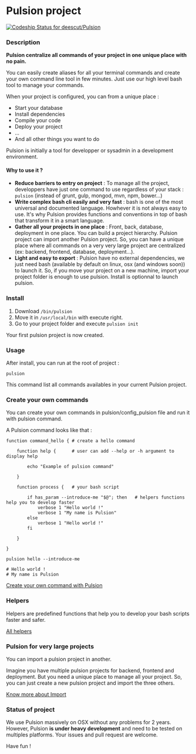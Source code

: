 # Pulsion project

[ ![Codeship Status for deescut/Pulsion](https://codeship.com/projects/45add3d0-507b-0133-46c0-5abe51be460d/status?branch=open-source)](https://codeship.com/projects/107676)

### Description

**Pulsion centralize all commands of your project in one unique place with no pain.**

You can easily create aliases for all your terminal commands and create your own command line tool in few minutes.
Just use our high level bash tool to manage your commands.

When your project is configured, you can from a unique place :

  - Start your database
  - Install dependencies
  - Compile your code
  - Deploy your project
  - ...
  - And all other things you want to do

Pulsion is initially a tool for developper or sysadmin in a development environment.

#### Why to use it ?

  - **Reduce barriers to entry on project** : To manage all the project, developpers have just one command to use regardless of your stack : ```pulsion``` (instead of grunt, gulp, mongod, mvn, npm, bower...)
  - **Write complex bash cli easily and very fast** : bash is one of the most universal and documented language. Howhever it is not always easy to use. It's why Pulsion provides functions and conventions in top of bash that transform it in a smart language.
  - **Gather all your projects in one place** : Front, back, database, deployment in one place. You can build a project hierarchy. Pulsion project can import another Pulsion project. So, you can have a unique place where all commands on a very very large project are centralized (ex: backend, frontend, database, deployment...).
  - **Light and easy to export** : Pulsion have no external dependencies, we just need bash (available by default on linux, osx (and windows soon)) to launch it. So, if you move your project on a new machine, import your project folder is enough to use pulsion. Install is optionnal to launch pulsion.
 
  
### Install

1) Download ```/bin/pulsion```  
2) Move it in ```/usr/local/bin``` with execute right.  
3) Go to your project folder and execute ``` pulsion init ```  

Your first pulsion project is now created.

### Usage

After install, you can run at the root of project :

  ```shell
  pulsion
  ```

This command list all commands availables in your current Pulsion project.

### Create your own commands

You can create your own commands in pulsion/config_pulsion file and run it with pulsion command.

A Pulsion command looks like that :

```shell
function command_hello { # create a hello command

	function help {      # user can add --help or -h argument to display help

		echo "Example of pulsion command"

	}

	function process {   # your bash script

		if has_param --introduce-me "$@"; then   # helpers functions help you to develop faster
			verbose 1 "Hello world !"
			verbose 1 "My name is Pulsion"
		else
			verbose 1 "Hello world !"
		fi

	}

}
```

```
pulsion hello --introduce-me

# Hello world !
# My name is Pulsion
```

[Create your own command with Pulsion](https://github.com/jeremieca/pulsion/wiki/Create-your-own-command)

### Helpers

Helpers are predefined functions that help you to develop your bash scripts faster and safer.

[All helpers](https://github.com/jeremieca/pulsion/wiki/Helpers)

### Pulsion for very large projects

You can import a pulsion project in another.

Imagine you have multiple pulsion projects for backend, frontend and deployment. But you need a unique place to manage all your project. So, you can just create a new pulsion project and import the three others.

[Know more about Import](https://github.com/jeremieca/pulsion/wiki/Projects-hierarchy)

### Status of project

We use Pulsion massively on OSX without any problems for 2 years. However, Pulsion **is under heavy development** and need to be tested on multiples platforms. Your issues and pull request are welcome.

Have fun !  
